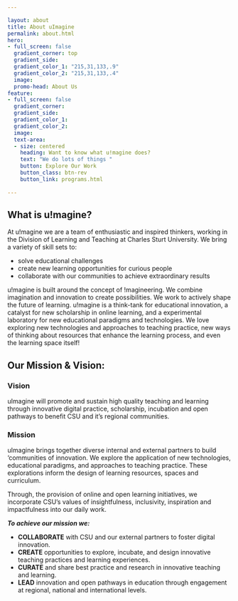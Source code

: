 ```yaml
---

layout: about
title: About uImagine
permalink: about.html
hero:
- full_screen: false
  gradient_corner: top
  gradient_side:
  gradient_color_1: "215,31,133,.9"
  gradient_color_2: "215,31,133,.4"
  image:
  promo-head: About Us
feature:
- full_screen: false
  gradient_corner:
  gradient_side:
  gradient_color_1:
  gradient_color_2:
  image:
  text-area:
  - size: centered
    heading: Want to know what u!magine does?
    text: "We do lots of things "
    button: Explore Our Work
    button_class: btn-rev
    button_link: programs.html
    
---
```


## What is u!magine?

At u!magine we are a team of enthusiastic and inspired thinkers, working in the Division of Learning and Teaching at Charles Sturt University. We bring a variety of skill sets to:

- solve educational challenges
- create new learning opportunities for curious people
- collaborate with our communities to achieve extraordinary results

u!magine is built around the concept of !magineering. We combine imagination and innovation to create possibilities. We work to actively shape the future of learning. u!magine is a think-tank for educational innovation, a catalyst for new scholarship in online learning, and a experimental laboratory for new educational paradigms and technologies. We love exploring new technologies and approaches to teaching practice, new ways of thinking about resources that enhance the learning process, and even the learning space itself!

## Our Mission & Vision:

### Vision

uImagine will promote and sustain high quality teaching and learning through innovative digital practice, scholarship, incubation and open pathways to benefit CSU and it’s regional communities.

### Mission

uImagine brings together diverse internal and external partners to build ‘communities of innovation. We explore the application of new technologies, educational paradigms, and approaches to teaching practice. These explorations inform the design of learning resources, spaces and curriculum.

Through, the provision of online and open learning initiatives, we incorporate CSU’s values of insightfulness, inclusivity, inspiration and impactfulness into our daily work.

**_To achieve our mission we:_**

- **COLLABORATE** with CSU and our external partners to foster digital innovation.
- **CREATE** opportunities to explore, incubate, and design innovative teaching practices and learning experiences.
- **CURATE** and share best practice and research in innovative teaching and learning.
- **LEAD** innovation and open pathways in education through engagement at regional, national and international levels.
